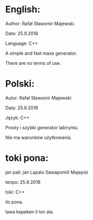 # English:
Author: Rafał Sławomir Majewski.

Date: 25.9.2018

Language: C++

A simple and fast maze generator.

There are no terms of use.



# Polski:
Autor: Rafał Sławomir Majewski

Data: 25.9.2018

Język: C++

Prosty i szybki generator labiryntu.

Nie ma warunków użytkowania.



# toki pona:
jan pali: jan Lapalu Sawapomili Majepisi

tenpo: 25.9.2018

toki: C++

ilo pona.

lawa kepeken li lon ala.
